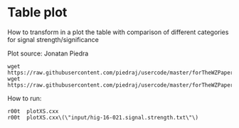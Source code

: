 Table plot
====

How to transform in a plot the table with comparison of different categories for signal strength/significance

Plot source: Jonatan Piedra 

    wget https://raw.githubusercontent.com/piedraj/usercode/master/forTheWZPaper/WZPaperStyle.C
    wget https://raw.githubusercontent.com/piedraj/usercode/master/forTheWZPaper/xs.C

How to run:

    r00t  plotXS.cxx
    r00t  plotXS.cxx\(\"input/hig-16-021.signal.strength.txt\"\)
    
    